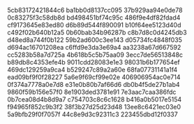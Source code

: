 5cb83172421844c6
ba1bb0d8137cc095
37b929aa94e0de78
0c83275f3c58db8d
bd498451bf74c95c
486f9e4df82fdad4
cf9173645e83ed80
d6b89d544f890091
b10f64ee5123d40d
c492f02b640b12a5
0b60bab34b96287b
c8b7d8c0d4245db3
d48ed8a744f0b122
59b2ad600c3ee143
d05734fc4848f035
d694ac16701208ea
c6ffd9e3da3e69a4
aa3238a67d667592
cc5283b58a7d725a
4b618b5c5b75aa09
3ecc7de56513848c
b89db8c4353efe4b
9011cdd28083e1e3
98031b6b177654ef
469dc129259a9ca4
b529247c89a2a60e
68fa07731141a1f4
ead09bf9f0f28227
5a6e9f69cf99e02e
406906954ac0e714
0f374a7778a0e7d8
e31e0b80b7af66d6
db0b4f5de27b1ab4
9860f59b156e57f0
8e1903ded3781e91
7e3aac7caa386fdc
0b7cea08d4b8d9a7
c754703c8c6c1628
b416a0b5017e5154
f94965f852c9b3f2
38f3b27d25d23d48
13ee8c6421ec03e0
5a9bfb29f0f7057f
44c8e9d3c92311c3
223455dbd12f0337
